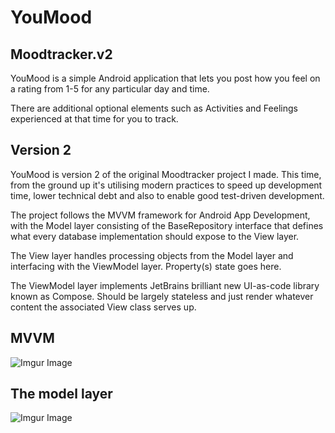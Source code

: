 YouMood
=========
Moodtracker.v2
---------
YouMood is a simple Android application that lets you post how you feel on a rating from 1-5 for any particular day and time.

There are additional optional elements such as Activities and Feelings experienced at that time for you to track.

Version 2
-------------
YouMood is version 2 of the original Moodtracker project I made. This time, from the ground up it's utilising modern practices to speed up development time,
lower technical debt and also to enable good test-driven development.

The project follows the MVVM framework for Android App Development, with the Model layer consisting of the BaseRepository interface that defines what every database implementation should expose to the View layer.

The View layer handles processing objects from the Model layer and interfacing with the ViewModel layer. Property(s) state goes here.

The ViewModel layer implements JetBrains brilliant new UI-as-code library known as Compose. Should be largely stateless and just render whatever content the associated View class serves up.

MVVM 
----------
![Imgur Image](https://i.imgur.com/ut44I6C.png)

The model layer 
----------
![Imgur Image](https://i.imgur.com/4Jxx2TH.png)
